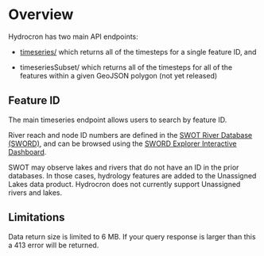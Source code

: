 # Overview

Hydrocron has two main API endpoints:

- [timeseries/](/timeseries) which returns all of the timesteps for a single feature ID, and

- timeseriesSubset/ which returns all of the timesteps for all of the features within a given GeoJSON polygon (not yet released)

## Feature ID

The main timeseries endpoint allows users to search by feature ID.

River reach and node ID numbers are defined in the [SWOT River Database (SWORD)](https://doi.org/10.1029/2021WR030054),
and can be browsed using the [SWORD Explorer Interactive Dashboard](https://www.swordexplorer.com/).

SWOT may observe lakes and rivers that do not have an ID in the prior databases. In those cases, hydrology features are added to the Unassigned Lakes data product.
Hydrocron does not currently support Unassigned rivers and lakes.

## Limitations

Data return size is limited to 6 MB. If your query response is larger than this a 413 error will be returned.
